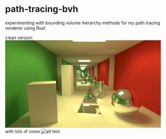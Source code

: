 # path-tracing-bvh
experimenting with bounding volume hierarchy methods for my path tracing renderer using Rust

clean version
![alt text](https://github.com/adambigg-s/path-tracing-bvh/blob/main/images/scene.png)
with lots of noise
![alt text](https://github.com/adambigg-s/path-tracing-bvh/blob/main/images/super_noisy.png)

